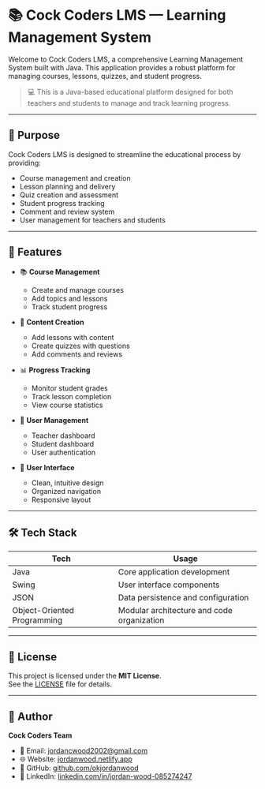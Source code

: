 # 📚 Cock Coders LMS — Learning Management System

Welcome to Cock Coders LMS, a comprehensive Learning Management System built with Java. This application provides a robust platform for managing courses, lessons, quizzes, and student progress.

> 💻 This is a Java-based educational platform designed for both teachers and students to manage and track learning progress.

---

## 🎯 Purpose

Cock Coders LMS is designed to streamline the educational process by providing:
- Course management and creation
- Lesson planning and delivery
- Quiz creation and assessment
- Student progress tracking
- Comment and review system
- User management for teachers and students

---

## 🚀 Features

- 📚 **Course Management**
  - Create and manage courses
  - Add topics and lessons
  - Track student progress

- 📝 **Content Creation**
  - Add lessons with content
  - Create quizzes with questions
  - Add comments and reviews

- 📊 **Progress Tracking**
  - Monitor student grades
  - Track lesson completion
  - View course statistics

- 👥 **User Management**
  - Teacher dashboard
  - Student dashboard
  - User authentication

- 📱 **User Interface**
  - Clean, intuitive design
  - Organized navigation
  - Responsive layout

---

## 🛠️ Tech Stack

| Tech          | Usage                              |
|---------------|-------------------------------------|
| Java          | Core application development        |
| Swing         | User interface components           |
| JSON          | Data persistence and configuration  |
| Object-Oriented Programming | Modular architecture and code organization |

---

## 📄 License

This project is licensed under the **MIT License**.  
See the [LICENSE](LICENSE) file for details.

---

## 👤 Author

**Cock Coders Team**
- 📧 Email: [jordancwood2002@gmail.com](mailto:jordancwood2002@gmail.com)  
- 🌐 Website: [jordanwood.netlify.app](https://jordanwood.netlify.app)  
- 🐙 GitHub: [github.com/okjordanwood](https://github.com/okjordanwood)  
- 💼 LinkedIn: [linkedin.com/in/jordan-wood-085274247](https://www.linkedin.com/in/jordan-wood-085274247)
